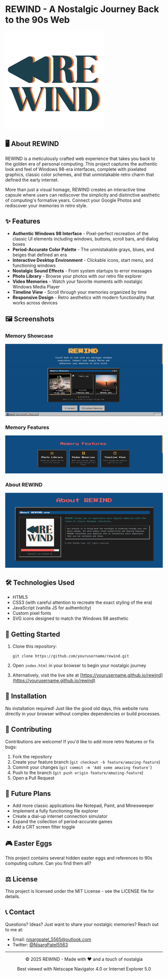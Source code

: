# REWIND - A Nostalgic Journey Back to the 90s Web

![REWIND Logo](Screenshot%202025-04-01%20213552.png)

## 🖥️ About REWIND

REWIND is a meticulously crafted web experience that takes you back to the golden era of personal computing. This project captures the authentic look and feel of Windows 98-era interfaces, complete with pixelated graphics, classic color schemes, and that unmistakable retro charm that defined the early internet.

More than just a visual homage, REWIND creates an interactive time capsule where users can rediscover the simplicity and distinctive aesthetic of computing's formative years. Connect your Google Photos and rediscover your memories in retro style.

## ✨ Features

- **Authentic Windows 98 Interface** - Pixel-perfect recreation of the classic UI elements including windows, buttons, scroll bars, and dialog boxes
- **Period-Accurate Color Palette** - The unmistakable grays, blues, and beiges that defined an era
- **Interactive Desktop Environment** - Clickable icons, start menu, and functioning windows
- **Nostalgic Sound Effects** - From system startups to error messages
- **Photo Library** - Browse your photos with our retro file explorer
- **Video Memories** - Watch your favorite moments with nostalgic Windows Media Player
- **Timeline View** - Scroll through your memories organized by time
- **Responsive Design** - Retro aesthetics with modern functionality that works across devices

## 🖼️ Screenshots

### Memory Showcase
![REWIND Memory Showcase](Screenshot%202025-04-08%20210807.png)

### Memory Features
![REWIND Features](Screenshot%202025-04-08%20210819.png)

### About REWIND
![About REWIND](Screenshot%202025-04-08%20210830.png)

## 🛠️ Technologies Used

- HTML5
- CSS3 (with careful attention to recreate the exact styling of the era)
- JavaScript (vanilla JS for authenticity)
- Custom pixel fonts
- SVG icons designed to match the Windows 98 aesthetic

## 🚀 Getting Started

1. Clone this repository:
   ```
   git clone https://github.com/yourusername/rewind.git
   ```

2. Open `index.html` in your browser to begin your nostalgic journey

3. Alternatively, visit the live site at [https://yourusername.github.io/rewind](https://yourusername.github.io/rewind)

## 💾 Installation

No installation required! Just like the good old days, this website runs directly in your browser without complex dependencies or build processes.

## 🤝 Contributing

Contributions are welcome! If you'd like to add more retro features or fix bugs:

1. Fork the repository
2. Create your feature branch (`git checkout -b feature/amazing-feature`)
3. Commit your changes (`git commit -m 'Add some amazing feature'`)
4. Push to the branch (`git push origin feature/amazing-feature`)
5. Open a Pull Request

## 🔮 Future Plans

- Add more classic applications like Notepad, Paint, and Minesweeper
- Implement a fully functioning file explorer
- Create a dial-up internet connection simulator
- Expand the collection of period-accurate games
- Add a CRT screen filter toggle

## 🎮 Easter Eggs

This project contains several hidden easter eggs and references to 90s computing culture. Can you find them all?

## ⚖️ License

This project is licensed under the MIT License - see the LICENSE file for details.

## 📞 Contact

Questions? Ideas? Just want to share your nostalgic memories? Reach out to me at:

- Email: nisargpatel_5565@outlook.com
- Twitter: [@NisargPatel5563](https://twitter.com/NisargPatel5563)

---

<p align="center">© 2025 REWIND - Made with ❤️ and a touch of nostalgia</p>
<p align="center">Best viewed with Netscape Navigator 4.0 or Internet Explorer 5.0</p>
